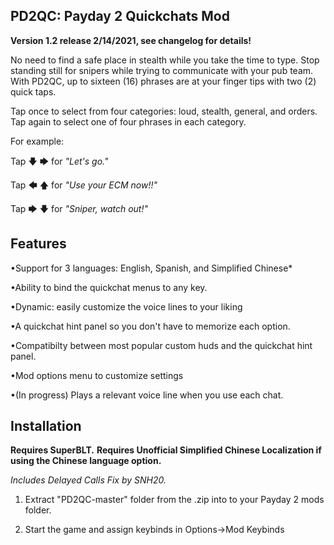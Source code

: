PD2QC: Payday 2 Quickchats Mod
------------------------------

**Version 1.2 release 2/14/2021, see changelog for details!**

No need to find a safe place in stealth while you take the time to type.
Stop standing still for snipers while trying to communicate with your pub team. 
With PD2QC, up to sixteen (16) phrases are at your finger tips with two (2) quick taps. 

Tap once to select from four categories: loud, stealth, general, and orders.
Tap again to select one of four phrases in each category. 

For example: 

Tap 🡇 🡆 for *"Let's go."*

Tap 🡄 🡅 for *"Use your ECM now!!"*

Tap 🡆 🡇 for *"Sniper, watch out!"*

Features
--------
•Support for 3 languages: English, Spanish, and Simplified Chinese*

•Ability to bind the quickchat menus to any key.

•Dynamic: easily customize the voice lines to your liking

•A quickchat hint panel so you don't have to memorize each option.

•Compatibilty between most popular custom huds and the quickchat hint panel.  

•Mod options menu to customize settings

•(In progress) Plays a relevant voice line when you use each chat.

Installation
-------------
**Requires SuperBLT.**
**Requires Unofficial Simplified Chinese Localization if using the Chinese language option.**

*Includes Delayed Calls Fix by SNH20.*

1. Extract "PD2QC-master" folder from the .zip into to your Payday 2 mods folder. 

2. Start the game and assign keybinds in Options->Mod Keybinds
